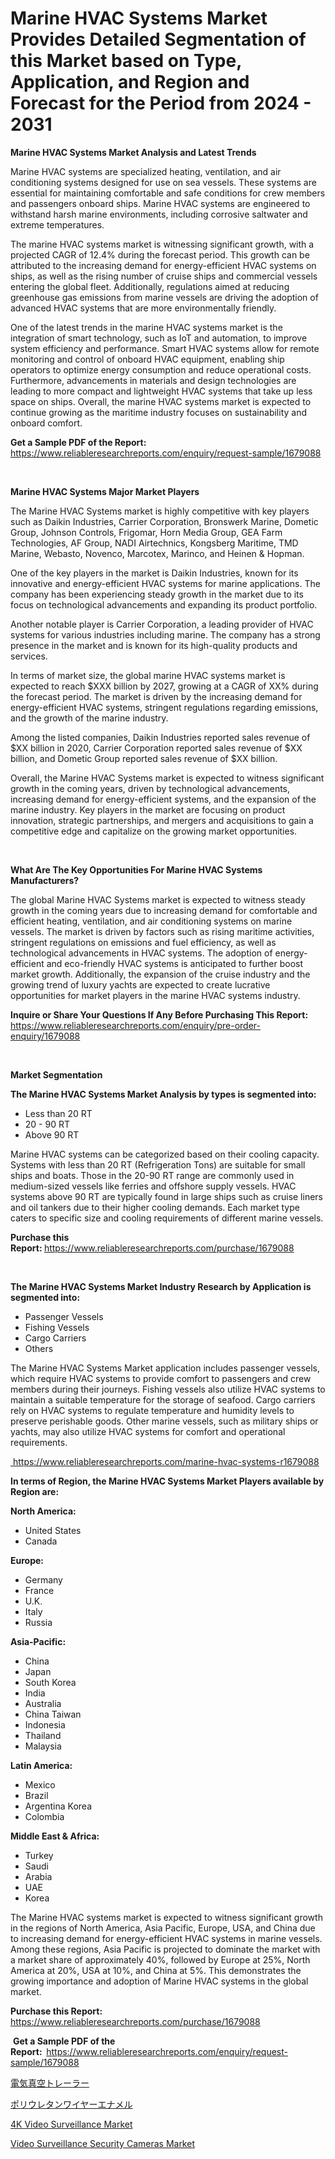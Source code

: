 <p><h1>Marine HVAC Systems Market Provides Detailed Segmentation of this Market based on Type, Application, and Region and Forecast for the Period from 2024 - 2031</h1></p><p><strong>Marine HVAC Systems Market Analysis and Latest Trends</strong></p>
<p><p>Marine HVAC systems are specialized heating, ventilation, and air conditioning systems designed for use on sea vessels. These systems are essential for maintaining comfortable and safe conditions for crew members and passengers onboard ships. Marine HVAC systems are engineered to withstand harsh marine environments, including corrosive saltwater and extreme temperatures.</p><p>The marine HVAC systems market is witnessing significant growth, with a projected CAGR of 12.4% during the forecast period. This growth can be attributed to the increasing demand for energy-efficient HVAC systems on ships, as well as the rising number of cruise ships and commercial vessels entering the global fleet. Additionally, regulations aimed at reducing greenhouse gas emissions from marine vessels are driving the adoption of advanced HVAC systems that are more environmentally friendly.</p><p>One of the latest trends in the marine HVAC systems market is the integration of smart technology, such as IoT and automation, to improve system efficiency and performance. Smart HVAC systems allow for remote monitoring and control of onboard HVAC equipment, enabling ship operators to optimize energy consumption and reduce operational costs. Furthermore, advancements in materials and design technologies are leading to more compact and lightweight HVAC systems that take up less space on ships. Overall, the marine HVAC systems market is expected to continue growing as the maritime industry focuses on sustainability and onboard comfort.</p></p>
<p><strong>Get a Sample PDF of the Report:&nbsp;</strong> <a href="https://www.reliableresearchreports.com/enquiry/request-sample/1679088">https://www.reliableresearchreports.com/enquiry/request-sample/1679088</a></p>
<p>&nbsp;</p>
<p><strong>Marine HVAC Systems Major Market Players</strong></p>
<p><p>The Marine HVAC Systems market is highly competitive with key players such as Daikin Industries, Carrier Corporation, Bronswerk Marine, Dometic Group, Johnson Controls, Frigomar, Horn Media Group, GEA Farm Technologies, AF Group, NADI Airtechnics, Kongsberg Maritime, TMD Marine, Webasto, Novenco, Marcotex, Marinco, and Heinen & Hopman.</p><p>One of the key players in the market is Daikin Industries, known for its innovative and energy-efficient HVAC systems for marine applications. The company has been experiencing steady growth in the market due to its focus on technological advancements and expanding its product portfolio.</p><p>Another notable player is Carrier Corporation, a leading provider of HVAC systems for various industries including marine. The company has a strong presence in the market and is known for its high-quality products and services.</p><p>In terms of market size, the global marine HVAC systems market is expected to reach $XXX billion by 2027, growing at a CAGR of XX% during the forecast period. The market is driven by the increasing demand for energy-efficient HVAC systems, stringent regulations regarding emissions, and the growth of the marine industry.</p><p>Among the listed companies, Daikin Industries reported sales revenue of $XX billion in 2020, Carrier Corporation reported sales revenue of $XX billion, and Dometic Group reported sales revenue of $XX billion.</p><p>Overall, the Marine HVAC Systems market is expected to witness significant growth in the coming years, driven by technological advancements, increasing demand for energy-efficient systems, and the expansion of the marine industry. Key players in the market are focusing on product innovation, strategic partnerships, and mergers and acquisitions to gain a competitive edge and capitalize on the growing market opportunities.</p></p>
<p>&nbsp;</p>
<p><strong>What Are The Key Opportunities For Marine HVAC Systems Manufacturers?</strong></p>
<p><p>The global Marine HVAC Systems market is expected to witness steady growth in the coming years due to increasing demand for comfortable and efficient heating, ventilation, and air conditioning systems on marine vessels. The market is driven by factors such as rising maritime activities, stringent regulations on emissions and fuel efficiency, as well as technological advancements in HVAC systems. The adoption of energy-efficient and eco-friendly HVAC systems is anticipated to further boost market growth. Additionally, the expansion of the cruise industry and the growing trend of luxury yachts are expected to create lucrative opportunities for market players in the marine HVAC systems industry.</p></p>
<p><strong>Inquire or Share Your Questions If Any Before Purchasing This Report:</strong> <a href="https://www.reliableresearchreports.com/enquiry/pre-order-enquiry/1679088">https://www.reliableresearchreports.com/enquiry/pre-order-enquiry/1679088</a></p>
<p>&nbsp;</p>
<p><strong>Market Segmentation</strong></p>
<p><strong>The Marine HVAC Systems Market Analysis by types is segmented into:</strong></p>
<p><ul><li>Less than 20 RT</li><li>20 - 90 RT</li><li>Above 90 RT</li></ul></p>
<p><p>Marine HVAC systems can be categorized based on their cooling capacity. Systems with less than 20 RT (Refrigeration Tons) are suitable for small ships and boats. Those in the 20-90 RT range are commonly used in medium-sized vessels like ferries and offshore supply vessels. HVAC systems above 90 RT are typically found in large ships such as cruise liners and oil tankers due to their higher cooling demands. Each market type caters to specific size and cooling requirements of different marine vessels.</p></p>
<p><strong>Purchase this Report:&nbsp;</strong><a href="https://www.reliableresearchreports.com/purchase/1679088">https://www.reliableresearchreports.com/purchase/1679088</a></p>
<p>&nbsp;</p>
<p><strong>The Marine HVAC Systems Market Industry Research by Application is segmented into:</strong></p>
<p><ul><li>Passenger Vessels</li><li>Fishing Vessels</li><li>Cargo Carriers</li><li>Others</li></ul></p>
<p><p>The Marine HVAC Systems Market application includes passenger vessels, which require HVAC systems to provide comfort to passengers and crew members during their journeys. Fishing vessels also utilize HVAC systems to maintain a suitable temperature for the storage of seafood. Cargo carriers rely on HVAC systems to regulate temperature and humidity levels to preserve perishable goods. Other marine vessels, such as military ships or yachts, may also utilize HVAC systems for comfort and operational requirements.</p></p>
<p><a href="https://www.reliableresearchreports.com/marine-hvac-systems-r1679088">&nbsp;https://www.reliableresearchreports.com/marine-hvac-systems-r1679088</a></p>
<p><strong>In terms of Region, the Marine HVAC Systems Market Players available by Region are:</strong></p>
<p>
    <p> <strong> North America: </strong>
        <ul>
            <li>United States</li>
            <li>Canada</li>
        </ul>
        </p> 
    <p> <strong> Europe: </strong>
        <ul>
            <li>Germany</li>
            <li>France</li>
            <li>U.K.</li>
            <li>Italy</li>
            <li>Russia</li>
        </ul>
        </p> 
    <p> <strong> Asia-Pacific: </strong>
        <ul>
            <li>China</li>
            <li>Japan</li>
            <li>South Korea</li>
            <li>India</li>
            <li>Australia</li>
            <li>China Taiwan</li>
            <li>Indonesia</li>
            <li>Thailand</li>
            <li>Malaysia</li>
        </ul>
        </p> 
    <p> <strong> Latin America: </strong>
        <ul>
            <li>Mexico</li>
            <li>Brazil</li>
            <li>Argentina Korea</li>
            <li>Colombia</li>
        </ul>
        </p> 
    <p> <strong> Middle East & Africa: </strong>
        <ul>
            <li>Turkey</li>
            <li>Saudi</li>
            <li>Arabia</li>
            <li>UAE</li>
            <li>Korea</li>
        </ul>
    </p>
    </p>
<p><p>The Marine HVAC systems market is expected to witness significant growth in the regions of North America, Asia Pacific, Europe, USA, and China due to increasing demand for energy-efficient HVAC systems in marine vessels. Among these regions, Asia Pacific is projected to dominate the market with a market share of approximately 40%, followed by Europe at 25%, North America at 20%, USA at 10%, and China at 5%. This demonstrates the growing importance and adoption of Marine HVAC systems in the global market.</p></p>
<p><strong>Purchase this Report: </strong><a href="https://www.reliableresearchreports.com/purchase/1679088">https://www.reliableresearchreports.com/purchase/1679088</a></p>
<p>&nbsp;<strong>Get a Sample PDF of the Report:&nbsp;&nbsp;</strong><a href="https://www.reliableresearchreports.com/enquiry/request-sample/1679088">https://www.reliableresearchreports.com/enquiry/request-sample/1679088</a></p>
<p><strong></strong></p>
<p><p><a href="https://github.com/DwightHuels1/Market-Research-Report-List-1/blob/main/2858759159152.md">電気真空トレーラー</a></p><p><a href="https://github.com/JanickJohns/Market-Research-Report-List-1/blob/main/2538494159153.md">ポリウレタンワイヤーエナメル</a></p><p><a href="https://github.com/lukmanduiky01/Market-Research-Report-List-1/blob/main/4k-video-surveillance-market.md">4K Video Surveillance Market</a></p><p><a href="https://github.com/theanastasiyah/Market-Research-Report-List-1/blob/main/video-surveillance-security-cameras-market.md">Video Surveillance Security Cameras Market</a></p></p>